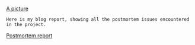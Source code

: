 [A picture]('/home/emminex/alx-system_engineering-devops/0x19-postmortem/images.jpeg')

	Here is my blog report, showing all the postmortem issues encountered in the project.

[Postmortem report](report.md)


